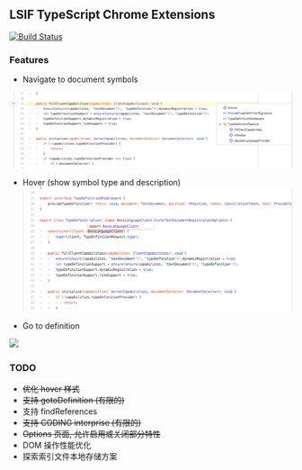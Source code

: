 ## LSIF TypeScript Chrome Extensions

[![Build Status](https://travis-ci.org/Aaaaash/lsif-typescript-chrome-extension.svg?branch=master)](https://travis-ci.org/Aaaaash/lsif-typescript-chrome-extension)

### Features

- Navigate to document symbols

![](snapshot/navigate.png)

- Hover (show symbol type and description)
![](snapshot/hover.png)

- Go to definition

![](snapshot/hover-navigate-jump.gif)

### TODO

- ~~优化 hover 样式~~
- ~~支持 gotoDefinition (有限的)~~
- 支持 findReferences
- ~~支持 CODING interprise (有限的)~~
- ~~Options 页面, 允许启用或关闭部分特性~~
- DOM 操作性能优化
- 探索索引文件本地存储方案

